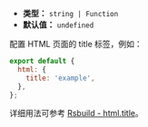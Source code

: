- **类型：** `string | Function`
- **默认值：** `undefined`

配置 HTML 页面的 title 标签，例如：

```js
export default {
  html: {
    title: 'example',
  },
};
```

详细用法可参考 [Rsbuild - html.title](https://rsbuild.dev/zh/config/html/title)。
